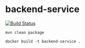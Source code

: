 # backend-service
[![Build Status](https://travis-ci.org/fri-pointer/backend-service.svg?branch=master)](https://travis-ci.org/fri-pointer/backend-service)


`mvn clean package`


`docker build -t backend-service .`